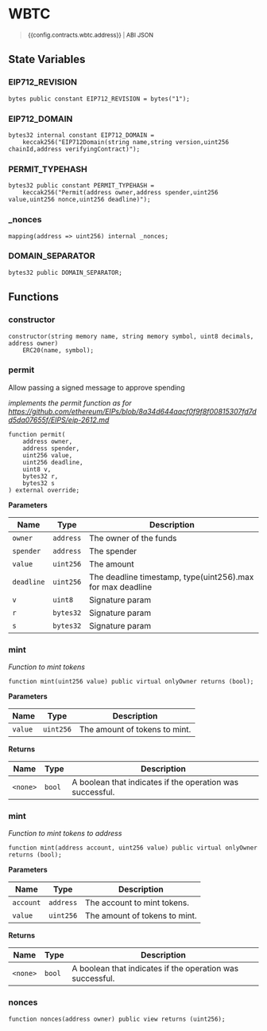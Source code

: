 <script setup>
  import config from '@berachain/config/constants.json';
</script>

# WBTC

> <small><a target="_blank" :href="config.testnet.dapps.beratrail.url + 'address/' + config.contracts.wbtc.address">{{config.contracts.wbtc.address}}</a><span v-if="config.contracts.wbtc.abi">&nbsp;|&nbsp;<a target="_blank" :href="config.contracts.wbtc.abi">ABI JSON</a></span></small>

## State Variables

### EIP712_REVISION

```solidity
bytes public constant EIP712_REVISION = bytes("1");
```

### EIP712_DOMAIN

```solidity
bytes32 internal constant EIP712_DOMAIN =
    keccak256("EIP712Domain(string name,string version,uint256 chainId,address verifyingContract)");
```

### PERMIT_TYPEHASH

```solidity
bytes32 public constant PERMIT_TYPEHASH =
    keccak256("Permit(address owner,address spender,uint256 value,uint256 nonce,uint256 deadline)");
```

### \_nonces

```solidity
mapping(address => uint256) internal _nonces;
```

### DOMAIN_SEPARATOR

```solidity
bytes32 public DOMAIN_SEPARATOR;
```

## Functions

### constructor

```solidity
constructor(string memory name, string memory symbol, uint8 decimals, address owner)
    ERC20(name, symbol);
```

### permit

Allow passing a signed message to approve spending

_implements the permit function as for
https://github.com/ethereum/EIPs/blob/8a34d644aacf0f9f8f00815307fd7dd5da07655f/EIPS/eip-2612.md_

```solidity
function permit(
    address owner,
    address spender,
    uint256 value,
    uint256 deadline,
    uint8 v,
    bytes32 r,
    bytes32 s
) external override;
```

**Parameters**

| Name       | Type      | Description                                                |
| ---------- | --------- | ---------------------------------------------------------- |
| `owner`    | `address` | The owner of the funds                                     |
| `spender`  | `address` | The spender                                                |
| `value`    | `uint256` | The amount                                                 |
| `deadline` | `uint256` | The deadline timestamp, type(uint256).max for max deadline |
| `v`        | `uint8`   | Signature param                                            |
| `r`        | `bytes32` | Signature param                                            |
| `s`        | `bytes32` | Signature param                                            |

### mint

_Function to mint tokens_

```solidity
function mint(uint256 value) public virtual onlyOwner returns (bool);
```

**Parameters**

| Name    | Type      | Description                   |
| ------- | --------- | ----------------------------- |
| `value` | `uint256` | The amount of tokens to mint. |

**Returns**

| Name     | Type   | Description                                               |
| -------- | ------ | --------------------------------------------------------- |
| `<none>` | `bool` | A boolean that indicates if the operation was successful. |

### mint

_Function to mint tokens to address_

```solidity
function mint(address account, uint256 value) public virtual onlyOwner returns (bool);
```

**Parameters**

| Name      | Type      | Description                   |
| --------- | --------- | ----------------------------- |
| `account` | `address` | The account to mint tokens.   |
| `value`   | `uint256` | The amount of tokens to mint. |

**Returns**

| Name     | Type   | Description                                               |
| -------- | ------ | --------------------------------------------------------- |
| `<none>` | `bool` | A boolean that indicates if the operation was successful. |

### nonces

```solidity
function nonces(address owner) public view returns (uint256);
```
